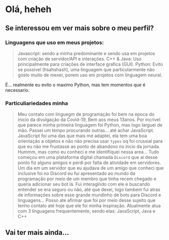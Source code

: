 # Olá, heheh

## Se interessou em ver mais sobre o meu perfil?

### Linguagens que uso em meus projetos:
> Javascript: sendo a minha predominante e sendo usa em projetos com criação de servidor/API e interações.
> C++ & Java: Uso principalmente para criações de interface grafica (GUI).
> Python: Evito se possivel (hsahshash), uma linguagem que particularmente não gosto muito de mexer, porem uso em projetos com linguagem neural.

É... realmente eu evito o maximo Python, mas tem momentos que é necessario.

### Particuliariedades minha

> Meu contato com linguegm de programação foi bem na epoca do inicio da divulgação da Covid-19, Bem aos meus 13anos.
Por incrivel que parece minha primeira linguagem foi Python, mas logo larguei de mão.
Passei um tempo procurando outras... até achar JavaScript.
JavaScript foi uma das que mais me adaptei, ela tem uma boa orientação a objetos e não não precisa usar `types` oq foi crussial para que eu não me frustasse ao ponto de abandono no incio da jornada.
Hummm, mas como eu conheci e me identifiquei nessa area... Tudo começou em uma plataforma digital chamada `Discord` que ai desse ponto fiz alguns amigos e perdi por falta de atividade em servidores.
Um dia em um servidor que eu ajudava de um amigo que conheci que inclusive foi no Discord eu fui apresentado ao mundo da programação por meio de um membro que tinha recem chegado e queria adicionar seu bot lá.
Fui interagindo com ele e buscando entender se era seguro ou não, até que dexei, logo tambem fui atras de informações sobre esse grande mundinho de bots para Discord e linguagens... Posso ate afirmar que foi por meio desse sujeito que tenho contato até hoje que ele foi minha inspiração.
Atualmente atua com 3 linguagens frequentemente, sendo elas: JavaScript, Java e C++

## Vai ter mais ainda...
